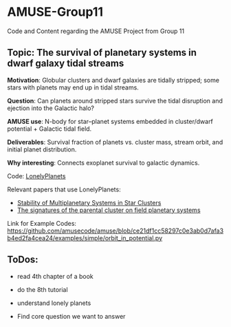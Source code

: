 # AMUSE-Group11
Code and Content regarding the AMUSE Project from Group 11

## Topic: The survival of planetary systems in dwarf galaxy tidal streams
**Motivation**: Globular clusters and dwarf galaxies are tidally stripped; some stars with planets may end up in tidal streams.

**Question**: Can planets around stripped stars survive the tidal disruption and ejection into the Galactic halo?

**AMUSE use**: N-body for star–planet systems embedded in cluster/dwarf potential + Galactic tidal field.

**Deliverables**: Survival fraction of planets vs. cluster mass, stream orbit, and initial planet distribution.

**Why interesting**: Connects exoplanet survival to galactic dynamics.

Code: [LonelyPlanets](https://github.com/spzwart/LonelyPlanets)

Relevant papers that use LonelyPlanets:
- [Stability of Multiplanetary Systems in Star Clusters](https://arxiv.org/pdf/1706.03789)
- [The signatures of the parental cluster on field planetary
systems](https://arxiv.org/pdf/1711.01274)

Link for Example Codes:
https://github.com/amusecode/amuse/blob/ce21df1cc58297c0e3ab0d7afa3b4ed2fa4cea24/examples/simple/orbit_in_potential.py

## ToDos:
- read 4th chapter of a book
- do the 8th tutorial
- understand lonely planets

- Find core question we want to answer
